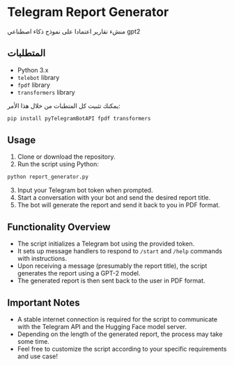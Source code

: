 # Telegram Report Generator

منشء تقارير اعتمادا على نموذج ذكاء اصطناعي gpt2

## المتطلبات

- Python 3.x
- `telebot` library
- `fpdf` library
- `transformers` library

يمكنك تثبيت كل المتطبات من خلال هذا الأمر:

```bash
pip install pyTelegramBotAPI fpdf transformers
```

## Usage

1. Clone or download the repository.
2. Run the script using Python:

```bash
python report_generator.py
```

3. Input your Telegram bot token when prompted.
4. Start a conversation with your bot and send the desired report title.
5. The bot will generate the report and send it back to you in PDF format.

## Functionality Overview

- The script initializes a Telegram bot using the provided token.
- It sets up message handlers to respond to `/start` and `/help` commands with instructions.
- Upon receiving a message (presumably the report title), the script generates the report using a GPT-2 model.
- The generated report is then sent back to the user in PDF format.

## Important Notes

- A stable internet connection is required for the script to communicate with the Telegram API and the Hugging Face model server.
- Depending on the length of the generated report, the process may take some time.
- Feel free to customize the script according to your specific requirements and use case!
